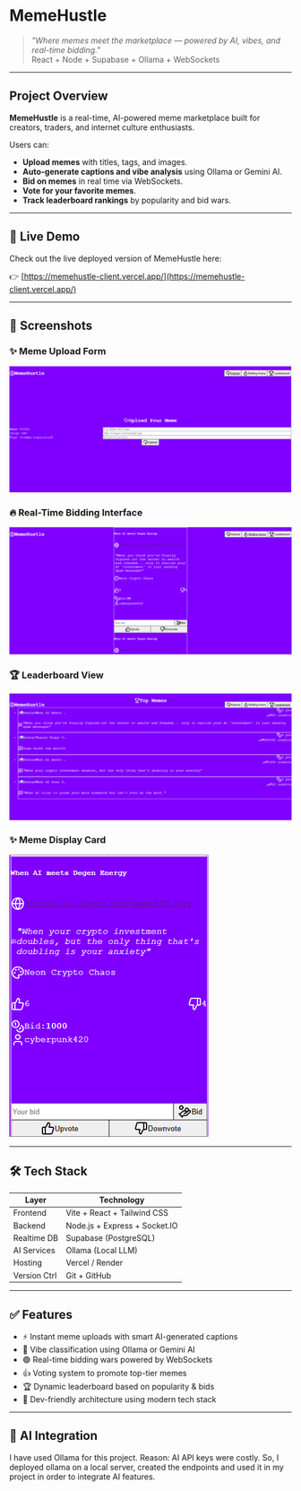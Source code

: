 # MemeHustle

> _"Where memes meet the marketplace — powered by AI, vibes, and real-time bidding."_  
>  React + Node + Supabase + Ollama + WebSockets

---

## Project Overview

**MemeHustle** is a real-time, AI-powered meme marketplace built for creators, traders, and internet culture enthusiasts.

Users can:
- **Upload memes** with titles, tags, and images.
- **Auto-generate captions and vibe analysis** using Ollama or Gemini AI.
- **Bid on memes** in real time via WebSockets.
- **Vote for your favorite memes**.
- **Track leaderboard rankings** by popularity and bid wars.

---

## 🚀 Live Demo

Check out the live deployed version of MemeHustle here:

👉 [https://memehustle-client.vercel.app/](https://memehustle-client.vercel.app/)


---

## 📸 Screenshots

### ✨ Meme Upload Form
![Meme Upload Form](screenshots/Memeform.png)

### 🔥 Real-Time Bidding Interface
![Real-Time Bidding](screenshots/Biddingarena.png)

### 🏆 Leaderboard View
![Leaderboard](screenshots/Leaderboard.png)

### ✨ Meme Display Card
![Display Card](screenshots/MemeCard.png)

---

## 🛠 Tech Stack

| Layer         | Technology                          |
|---------------|--------------------------------------|
| Frontend      | Vite + React + Tailwind CSS          |
| Backend       | Node.js + Express + Socket.IO        |
| Realtime DB   | Supabase (PostgreSQL)                |
| AI Services   | Ollama (Local LLM)                   |
| Hosting       | Vercel / Render                      |
| Version Ctrl  | Git + GitHub                         |

---

## ✅ Features

- ⚡ Instant meme uploads with smart AI-generated captions
- 🧠 Vibe classification using Ollama or Gemini AI
- 🟢 Real-time bidding wars powered by WebSockets
- 👍 Voting system to promote top-tier memes
- 🏆 Dynamic leaderboard based on popularity & bids
- 🧪 Dev-friendly architecture using modern tech stack

---

## 🧠 AI Integration

I have used Ollama for this project. 
Reason: AI API keys were costly. So, I deployed ollama on a local server, created the endpoints and used it in my project in order to integrate AI features.
